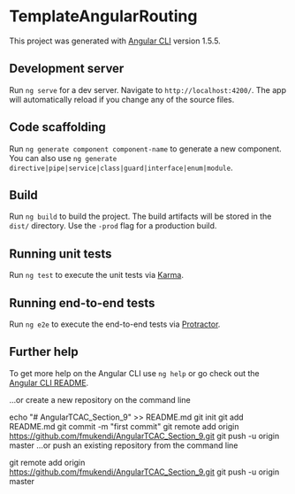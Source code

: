 # TemplateAngularRouting

This project was generated with [Angular CLI](https://github.com/angular/angular-cli) version 1.5.5.

## Development server

Run `ng serve` for a dev server. Navigate to `http://localhost:4200/`. The app will automatically reload if you change any of the source files.

## Code scaffolding

Run `ng generate component component-name` to generate a new component. You can also use `ng generate directive|pipe|service|class|guard|interface|enum|module`.

## Build

Run `ng build` to build the project. The build artifacts will be stored in the `dist/` directory. Use the `-prod` flag for a production build.

## Running unit tests

Run `ng test` to execute the unit tests via [Karma](https://karma-runner.github.io).

## Running end-to-end tests

Run `ng e2e` to execute the end-to-end tests via [Protractor](http://www.protractortest.org/).

## Further help

To get more help on the Angular CLI use `ng help` or go check out the [Angular CLI README](https://github.com/angular/angular-cli/blob/master/README.md).


…or create a new repository on the command line

echo "# AngularTCAC_Section_9" >> README.md
git init
git add README.md
git commit -m "first commit"
git remote add origin https://github.com/fmukendi/AngularTCAC_Section_9.git
git push -u origin master
…or push an existing repository from the command line

git remote add origin https://github.com/fmukendi/AngularTCAC_Section_9.git
git push -u origin master